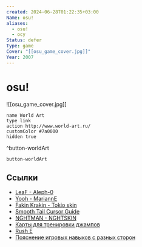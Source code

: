```yaml
---
created: 2024-06-28T01:22:35+03:00
Name: osu!
aliases:
  - osu!
  - осу
Status: defer
Type: game
Cover: "[[osu_game_cover.jpg]]"
Year: 2007
---
```


# osu!

![[osu_game_cover.jpg]]

```button
name World Art
type link
action http://www.world-art.ru/
customColor #7a0000
hidden true
```
^button-worldArt

`button-worldArt`


## Ссылки

 - [LeaF - Aleph-0](https://youtu.be/XpA6JqvBBGk?si=mpUlYbGavOuwySsu)
 - [Yooh - MariannE](https://youtu.be/SzRzOqHJZcA?si=6_am7M1AJi0srVDZ)
 - [Fakin Krakin - Tokio skin](https://youtu.be/dJiy2efkGi4?si=lts4y5lNNOcb6-oc)
 - [Smooth Tail Cursor Guide](https://youtu.be/3r9AdrSHQSs?si=gcu0HxCjwWQv9Fuw)
 - [NGHTMAN - NGHTSKIN](https://youtu.be/zczBDmPPekQ?si=lG5j-1BiW3IZGBKz)
 - [Карты для тренировки джампов](https://youtu.be/XLMiuREikjM?si=JTrRiqLti6m8K6Z5)
 - [Rush E](https://youtu.be/WL_dlWLPEtE?si=x_h8nutJ43f3pc30)
 - [Пояснение игровых навыков с разных сторон](https://youtu.be/uc99yWeP1h4?si=cfHqJeFZ0g5IyplA)